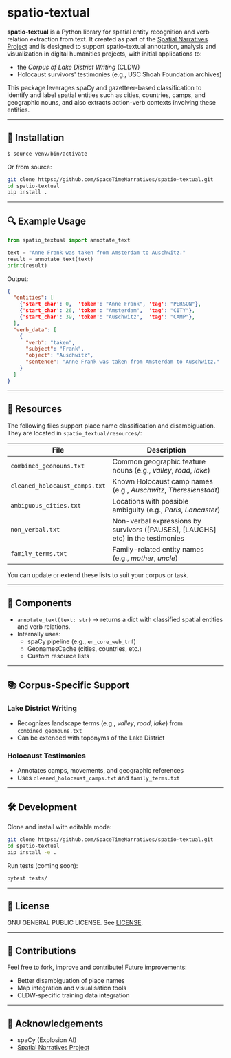 # spatio-textual

**spatio-textual** is a Python library for spatial entity recognition and verb relation extraction from text. It created as part of the [Spatial Narratives Project](https://spacetimenarratives.github.io/) and is designed to support spatio-textual annotation, analysis and visualization in digital humanities projects, with initial applications to:

- the *Corpus of Lake District Writing* (CLDW)
- Holocaust survivors' testimonies (e.g., USC Shoah Foundation archives)

This package leverages spaCy and gazetteer-based classification to identify and label spatial entities such as cities, countries, camps, and geographic nouns, and also extracts action-verb contexts involving these entities.

---

## 🚀 Installation

```bash
$ source venv/bin/activate
```

Or from source:

```bash
git clone https://github.com/SpaceTimeNarratives/spatio-textual.git
cd spatio-textual
pip install .
```

---

## 🔍 Example Usage

```python
from spatio_textual import annotate_text

text = "Anne Frank was taken from Amsterdam to Auschwitz."
result = annotate_text(text)
print(result)
```

Output:

```json
{
  "entities": [
    {'start_char': 0,  'token': "Anne Frank", 'tag': "PERSON"},
    {'start_char': 26, 'token': "Amsterdam",  'tag': "CITY"},
    {'start_char': 39, 'token': "Auschwitz",  'tag': "CAMP"},
  ],
  "verb_data": [
    {
      "verb": "taken",
      "subject": "Frank",
      "object": "Auschwitz",
      "sentence": "Anne Frank was taken from Amsterdam to Auschwitz."
    }
  ]
}
```

---

## 📁 Resources

The following files support place name classification and disambiguation. They are located in `spatio_textual/resources/`:

| File                          | Description                                                      |
| ----------------------------- | ---------------------------------------------------------------- |
| `combined_geonouns.txt`       | Common geographic feature nouns (e.g., *valley*, *road*, *lake*) |
| `cleaned_holocaust_camps.txt` | Known Holocaust camp names (e.g., *Auschwitz*, *Theresienstadt*) |
| `ambiguous_cities.txt`        | Locations with possible ambiguity (e.g., *Paris*, *Lancaster*)   |
| `non_verbal.txt`              | Non-verbal expressions by survivors ([PAUSES], [LAUGHS] etc) in the testimonies |
| `family_terms.txt`            | Family-related entity names (e.g., *mother*, *uncle*)            |

You can update or extend these lists to suit your corpus or task.

---

## 🧩 Components

- `annotate_text(text: str)` → returns a dict with classified spatial entities and verb relations.
- Internally uses:
  - spaCy pipeline (e.g., `en_core_web_trf`)
  - GeonamesCache (cities, countries, etc.)
  - Custom resource lists

---

## 📚 Corpus-Specific Support

### Lake District Writing

- Recognizes landscape terms (e.g., *valley*, *road*, *lake*) from `combined_geonouns.txt`
- Can be extended with toponyms of the Lake District

### Holocaust Testimonies

- Annotates camps, movements, and geographic references
- Uses `cleaned_holocaust_camps.txt` and `family_terms.txt`

---

## 🛠 Development

Clone and install with editable mode:

```bash
git clone https://github.com/SpaceTimeNarratives/spatio-textual.git
cd spatio-textual
pip install -e .
```

Run tests (coming soon):

```bash
pytest tests/
```

---

## 📄 License

GNU GENERAL PUBLIC LICENSE. See [LICENSE](./LICENSE).

---

## 🤝 Contributions

Feel free to fork, improve and contribute! Future improvements:

- Better disambiguation of place names
- Map integration and visualisation tools
- CLDW-specific training data integration

---

## 🔗 Acknowledgements

- spaCy (Explosion AI)
- [Spatial Narratives Project](https://spacetimenarratives.github.io/)
